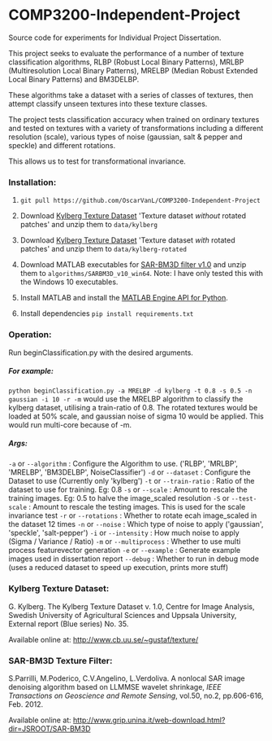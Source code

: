 # COMP3200-Independent-Project
Source code for experiments for Individual Project Dissertation.

This project seeks to evaluate the performance of a number of texture classification algorithms, RLBP (Robust Local Binary Patterns), MRLBP (Multiresolution Local Binary Patterns), MRELBP (Median Robust Extended Local Binary Patterns) and BM3DELBP.

These algorithms take a dataset with a series of classes of textures, then attempt classify unseen textures into these texture classes.

The project tests classification accuracy when trained on ordinary textures and tested on textures with a variety of transformations including a different resolution (scale), various types of noise (gaussian, salt & pepper and speckle) and different rotations. 

This allows us to test for transformational invariance.

### Installation:

1. `git pull https://github.com/OscarVanL/COMP3200-Independent-Project`

2. Download [Kylberg Texture Dataset]( http://www.cb.uu.se/~gustaf/texture/) 'Texture dataset *without* rotated patches' and unzip them to `data/kylberg`
3. Download [Kylberg Texture Dataset]( http://www.cb.uu.se/~gustaf/texture/) 'Texture dataset *with* rotated patches' and unzip them to `data/kylberg-rotated`
4. Download MATLAB executables for [SAR-BM3D filter v1.0](http://www.grip.unina.it/web-download.html?dir=JSROOT/SAR-BM3D) and unzip them to `algorithms/SARBM3D_v10_win64`. Note:  I have only tested this with the Windows 10 executables.
5. Install MATLAB and install the [MATLAB Engine API for Python](https://uk.mathworks.com/help/matlab/matlab_external/install-the-matlab-engine-for-python.html).
6. Install dependencies `pip install requirements.txt`

### Operation:

Run beginClassification.py with the desired arguments.

##### For example: 

`python beginClassification.py -a MRELBP -d kylberg -t 0.8 -s 0.5 -n gaussian -i 10 -r -m` would use the MRELBP algorithm to classify the kylberg dataset, utilising a train-ratio of 0.8. The rotated textures would be loaded at 50% scale, and gaussian noise of sigma 10 would be applied. This would run multi-core because of -m.

##### Args:

`-a` or `--algorithm` : Configure the Algorithm to use. ('RLBP', 'MRLBP', 'MRELBP', 'BM3DELBP', NoiseClassifier')
`-d` or `--dataset` : Configure the Dataset to use (Currently only 'kylberg')
`-t` or `--train-ratio` : Ratio of the dataset to use for training. Eg: 0.8
`-s` or `--scale` : Amount to rescale the training images. Eg: 0.5 to halve the image_scaled resolution
`-S` or `--test-scale` : Amount to rescale the testing images. This is used for the scale invariance test
`-r` or `--rotations` : Whether to rotate ecah image_scaled in the dataset 12 times
`-n` or `--noise` : Which type of noise to apply ('gaussian', 'speckle', 'salt-pepper')
`-i` or `--intensity` : How much noise to apply (Sigma / Variance / Ratio)
`-m` or `--multiprocess` : Whether to use multi process featurevector generation
`-e` or `--example` : Generate example images used in dissertation report
`--debug` : Whether to run in debug mode (uses a reduced dataset to speed up execution, prints more stuff)


### Kylberg Texture Dataset: 
G. Kylberg. The Kylberg Texture Dataset v. 1.0, Centre for Image Analysis,
Swedish University of Agricultural Sciences and Uppsala University,
External report (Blue series) No. 35.

Available online at: http://www.cb.uu.se/~gustaf/texture/

### SAR-BM3D Texture Filter:

S.Parrilli, M.Poderico, C.V.Angelino, L.Verdoliva. A nonlocal SAR image denoising algorithm based on LLMMSE wavelet shrinkage, *IEEE Transactions on Geoscience and Remote Sensing*, vol.50, no.2, pp.606-616, Feb. 2012.

Available online at: http://www.grip.unina.it/web-download.html?dir=JSROOT/SAR-BM3D